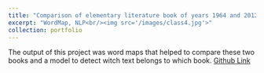 ```yaml
---
title: "Comparison of elementary literature book of years 1964 and 2012"
excerpt: "WordMap, NLP<br/><img src='/images/class4.jpg'>"
collection: portfolio
---
```

The output of this project was word maps that helped to compare these two books and a model to detect witch text belongs to which book.
[Github Link](https://github.com/BanafshehKarimian/NLP-WordMap)